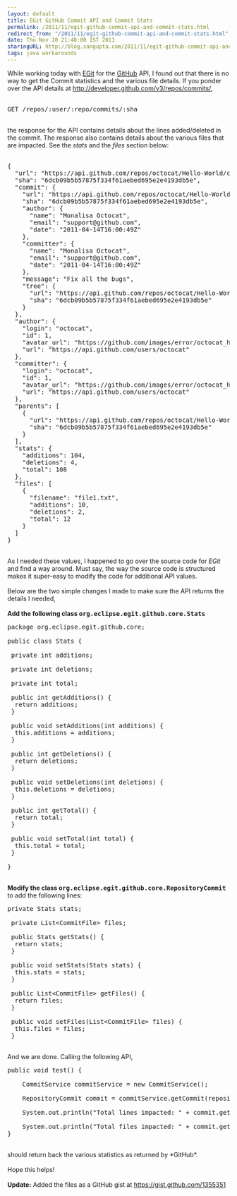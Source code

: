 ```yaml
---
layout: default
title: EGit GitHub Commit API and Commit Stats
permalink: /2011/11/egit-github-commit-api-and-commit-stats.html
redirect_from: "/2011/11/egit-github-commit-api-and-commit-stats.html"
date: Thu Nov 10 21:48:00 IST 2011
sharingURL: http://blog.sangupta.com/2011/11/egit-github-commit-api-and-commit-stats.html
tags: java workarounds
---
```

While working today with 
<a href="http://www.eclipse.org/egit">EGit</a> for the 
<a href="https://github.com">GitHub</a> API, I found out that there is no way to get the Commit statistics and the various file details. If you ponder over the API details at 
<a href="http://developer.github.com/v3/repos/commits/">http://developer.github.com/v3/repos/commits/</a>,
<br>
<br>
<pre class="brush: text">GET /repos/:user/:repo/commits/:sha<br></pre>
<br>the response for the API contains details about the lines added/deleted in the commit. The response also contains details about the various files that are impacted. See the *stats* and the *files* section below:
<br>
<br>
<pre class="brush: text">{<br>  "url": "https://api.github.com/repos/octocat/Hello-World/commits/6dcb09b5b57875f334f61aebed695e2e4193db5e",<br>  "sha": "6dcb09b5b57875f334f61aebed695e2e4193db5e",<br>  "commit": {<br>    "url": "https://api.github.com/repos/octocat/Hello-World/git/commits/6dcb09b5b57875f334f61aebed695e2e4193db5e",<br>    "sha": "6dcb09b5b57875f334f61aebed695e2e4193db5e",<br>    "author": {<br>      "name": "Monalisa Octocat",<br>      "email": "support@github.com",<br>      "date": "2011-04-14T16:00:49Z"<br>    },<br>    "committer": {<br>      "name": "Monalisa Octocat",<br>      "email": "support@github.com",<br>      "date": "2011-04-14T16:00:49Z"<br>    },<br>    "message": "Fix all the bugs",<br>    "tree": {<br>      "url": "https://api.github.com/repos/octocat/Hello-World/tree/6dcb09b5b57875f334f61aebed695e2e4193db5e",<br>      "sha": "6dcb09b5b57875f334f61aebed695e2e4193db5e"<br>    }<br>  },<br>  "author": {<br>    "login": "octocat",<br>    "id": 1,<br>    "avatar_url": "https://github.com/images/error/octocat_happy.gif",<br>    "url": "https://api.github.com/users/octocat"<br>  },<br>  "committer": {<br>    "login": "octocat",<br>    "id": 1,<br>    "avatar_url": "https://github.com/images/error/octocat_happy.gif",<br>    "url": "https://api.github.com/users/octocat"<br>  },<br>  "parents": [<br>    {<br>      "url": "https://api.github.com/repos/octocat/Hello-World/commits/6dcb09b5b57875f334f61aebed695e2e4193db5e",<br>      "sha": "6dcb09b5b57875f334f61aebed695e2e4193db5e"<br>    }<br>  ],<br>  "stats": {<br>    "additions": 104,<br>    "deletions": 4,<br>    "total": 108<br>  },<br>  "files": [<br>    {<br>      "filename": "file1.txt",<br>      "additions": 10,<br>      "deletions": 2,<br>      "total": 12<br>    }<br>  ]<br>}<br></pre>
<br>As I needed these values, I happened to go over the source code for *EGit* and find a way around. Must say, the way the source code is structured makes it super-easy to modify the code for additional API values.
<br>
<br>Below are the two simple changes I made to make sure the API returns the details I needed,
<br>
<br>
<b>Add the following class <tt>org.eclipse.egit.github.core.Stats</tt></b>
<br>
<pre class="brush: java">package org.eclipse.egit.github.core;<br><br>public class Stats {<br> <br> private int additions;<br> <br> private int deletions;<br> <br> private int total;<br><br> public int getAdditions() {<br>  return additions;<br> }<br><br> public void setAdditions(int additions) {<br>  this.additions = additions;<br> }<br><br> public int getDeletions() {<br>  return deletions;<br> }<br><br> public void setDeletions(int deletions) {<br>  this.deletions = deletions;<br> }<br><br> public int getTotal() {<br>  return total;<br> }<br><br> public void setTotal(int total) {<br>  this.total = total;<br> }<br><br>}</pre>
<br>
<b>Modify the class <tt>org.eclipse.egit.github.core.RepositoryCommit</tt></b> to add the following lines:
<br>
<pre class="brush: java">private Stats stats;<br> <br> private List&lt;CommitFile&gt; files;<br><br> public Stats getStats() {<br>  return stats;<br> }<br><br> public void setStats(Stats stats) {<br>  this.stats = stats;<br> }<br><br> public List&lt;CommitFile&gt; getFiles() {<br>  return files;<br> }<br><br> public void setFiles(List&lt;CommitFile&gt; files) {<br>  this.files = files;<br> }<br></pre>
<br>And we are done. Calling the following API,
<br>
<pre class="brush: java">public void test() {<br><br>    CommitService commitService = new CommitService();<br><br>    RepositoryCommit commit = commitService.getCommit(repository, sha);<br><br>    System.out.println("Total lines impacted: " + commit.getTotal());<br><br>    System.out.println("Total files impacted: " + commit.getFiles().size());<br>}<br></pre>
<br>should return back the various statistics as returned by *GitHub*.
<br>
<br>Hope this helps!
<br>
<br>
<b>Update:</b> Added the files as a GitHub gist at 
<a href="https://gist.github.com/1355351">https://gist.github.com/1355351</a>
